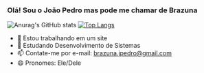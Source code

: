 ### Olá! Sou o João Pedro mas pode me chamar de Brazuna 

![Anurag's GitHub stats](https://github-readme-stats.vercel.app/api?username=Sagnaro&show_icons=true&theme=gruvbox_light)
[![Top Langs](https://github-readme-stats.vercel.app/api/top-langs/?username=Sagnaro&layout=compact)](https://github.com/anuraghazra/github-readme-stats)

- 🔭 Estou trabalhando em um site
- 🌱 Estudando Desenvolvimento de Sistemas
- 📫 Contate-me por e-mail: brazuna.jpedro@gmail.com
- 😄 Pronomes: Ele/Dele
